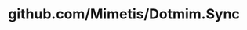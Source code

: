 ---
layout: post
title: github.com/Mimetis/Dotmim.Sync
categories: link
tags: [انگلیسی, برنامه‌نویسی]
---